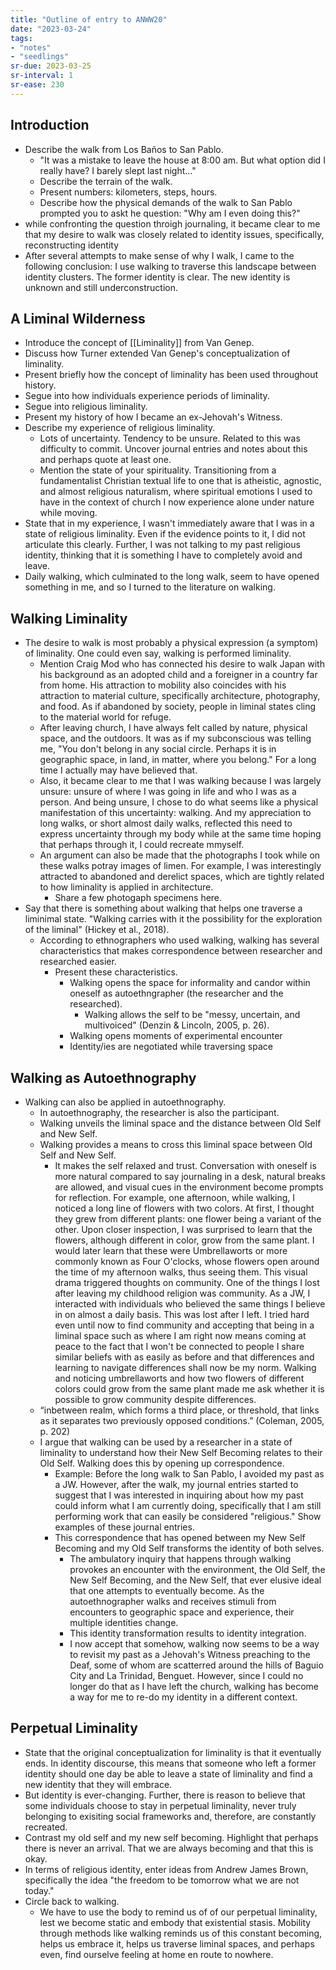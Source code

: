 ```yaml
---
title: "Outline of entry to ANWW20"
date: "2023-03-24"
tags:
- "notes"
- "seedlings"
sr-due: 2023-03-25
sr-interval: 1
sr-ease: 230
---
```


## Introduction

- Describe the walk from Los Baños to San Pablo.
	- "It was a mistake to leave the house at 8:00 am. But what option did I really have? I barely slept last night..."
	- Describe the terrain of the walk.
	- Present numbers: kilometers, steps, hours.
	- Describe how the physical demands of the walk to San Pablo prompted you to askt he question: "Why am I even doing this?"
- while confronting the question throigh journaling, it became clear to me that my desire to walk was closely related to identity issues, specifically, reconstructing identity
- After several attempts to make sense of why I walk, I came to the following conclusion: I use walking to traverse this landscape between identity clusters. The former identity is clear. The new identity is unknown and still underconstruction.

## A Liminal Wilderness

- Introduce the concept of [[Liminality]] from Van Genep.
- Discuss how Turner extended Van Genep's conceptualization of liminality.
- Present briefly how the concept of liminality has been used throughout history.
- Segue into how individuals experience periods of liminality.
- Segue into religious liminality.
- Present my history of how I became an ex-Jehovah's Witness.
- Describe my experience of religious liminality.
	- Lots of uncertainty. Tendency to be unsure. Related to this was difficulty to commit. Uncover journal entries and notes about this and perhaps quote at least one.
	- Mention the state of your spirituality. Transitioning from a fundamentalist Christian textual life to one that is atheistic, agnostic, and almost religious naturalism, where spiritual emotions I used to have in the context of church I now experience alone under nature while moving.
- State that in my experience, I wasn't immediately aware that I was in a state of religious liminality. Even if the evidence points to it, I did not articulate this clearly. Further, I was not talking to my past religious identity, thinking that it is something I have to completely avoid and leave.
- Daily walking, which culminated to the long walk, seem to have opened something in me, and so I turned to the literature on walking.

## Walking Liminality

- The desire to walk is most probably a physical expression (a symptom) of liminality. One could even say, walking is performed liminality.
	- Mention Craig Mod who has connected his desire to walk Japan with his background as an adopted child and a foreigner in a country far from home. His attraction to mobility also coincides with his attraction to material culture, specifically architecture, photography, and food. As if abandoned by society, people in liminal states cling to the material world for refuge.
	- After leaving church, I have always felt called by nature, physical space, and the outdoors. It was as if my subconscious was telling me, "You don't belong in any social circle. Perhaps it is in geographic space, in land, in matter, where you belong." For a long time I actually may have believed that.
	- Also, it became clear to me that I was walking because I was largely unsure: unsure of where I was going in life and who I was as a person. And being unsure, I chose to do what seems like a physical manifestation of this uncertainty: walking. And my appreciation to long walks, or short almost daily walks, reflected this need to express uncertainty through my body while at the same time hoping that perhaps through it, I could recreate mmyself.
	- An argument can also be made that the photographs I took while on these walks potray images of limen. For example, I was interestingly attracted to abandoned and derelict spaces, which are tightly related to how liminality is applied in architecture.
		- Share a few photogaph specimens here.
- Say that there is something about walking that helps one traverse a liminimal state. "Walking carries with it the possibility for the exploration of the liminal" (Hickey et al., 2018).
	- According to ethnographers who used walking, walking has several characteristics that makes correspondence between researcher and researched easier.
		- Present these characteristics.
			- Walking opens the space for informality and candor within oneself as autoethngrapher (the researcher and the researched).
				- Walking allows the self to be "messy, uncertain, and multivoiced" (Denzin & Lincoln, 2005, p. 26).
			- Walking opens moments of experimental encounter
			- Identity/ies are negotiated while traversing space

## Walking as Autoethnography

- Walking can also be applied in autoethnography.
	- In autoethnography, the researcher is also the participant.
	- Walking unveils the liminal space and the distance between Old Self and New Self.
	- Walking provides a means to cross this liminal space between Old Self and New Self.
		- It makes the self relaxed and trust. Conversation with oneself is more natural compared to say journaling in a desk, natural breaks are allowed, and visual cues in the environment become prompts for reflection. For example, one afternoon, while walking, I noticed a long line of flowers with two colors. At first, I thought they grew from different plants: one flower being a variant of the other. Upon closer inspection, I was surprised to learn that the flowers, although different in color, grow from the same plant. I would later learn that these were Umbrellaworts or more commonly known as Four O'clocks, whose flowers open around the time of my afternoon walks, thus seeing them. This visual drama triggered thoughts on community. One of the things I lost after leaving my childhood religion was community. As a JW, I interacted with individuals who believed the same things I believe in on almost a daily basis. This was lost after I left. I tried hard even until now to find community and accepting that being in a liminal space such as where I am right now means coming at peace to the fact that I won't be connected to people I share similar beliefs with as easily as before and that differences and learning to navigate differences shall now be my norm. Walking and noticing umbrellaworts and how two flowers of different colors could grow from the same plant made me ask whether it is possible to grow community despite differences.
	- “inbetween realm, which forms a third place, or threshold, that links as it separates two previously opposed conditions.” (Coleman, 2005, p. 202)
	- I argue that walking can be used by a researcher in a state of liminality to understand how their New Self Becoming relates to their Old Self. Walking does this by opening up correspondence.
		- Example: Before the long walk to San Pablo, I avoided my past as a JW. However, after the walk, my journal entries started to suggest that I was interested in inquiring about how my past could inform what I am currently doing, specifically that I am still performing work that can easily be considered "religious." Show examples of these journal entries.
		- This correspondence that has opened between my New Self Becoming and my Old Self transforms the identity of both selves.
			- The ambulatory inquiry that happens through walking provokes an encounter with the environment, the Old Self, the New Self Becoming, and the New Self, that ever elusive ideal that one attempts to eventually become. As the autoethnographer walks and receives stimuli from encounters to geographic space and experience, their multiple identities change.
			- This identity transformation results to identity integration.
			- I now accept that somehow, walking now seems to be a way to revisit my past as a Jehovah's Witness preaching to the Deaf, some of whom are scatterred around the hills of Baguio City and La Trinidad, Benguet. However, since I could no longer do that as I have left the church, walking has become a way for me to re-do my identity in a different context.


## Perpetual Liminality

- State that the original conceptualization for liminality is that it eventually ends. In identity discourse, this means that someone who left a former identity should one day be able to leave a state of liminality and find a new identity that they will embrace.
- But identity is ever-changing. Further, there is reason to believe that some individuals choose to stay in perpetual liminality, never truly belonging to exisiting social frameworks and, therefore, are constantly recreated.
- Contrast my old self and my new self becoming. Highlight that perhaps there is never an arrival. That we are always becoming and that this is okay.
- In terms of religious identity, enter ideas from Andrew James Brown, specifically the idea "the freedom to be tomorrow what we are not today."
- Circle back to walking.
	- We have to use the body to remind us of of our perpetual liminality, lest we become static and embody that existential stasis. Mobility through methods like walking reminds us of this constant becoming, helps us embrace it, helps us traverse liminal spaces, and perhaps even, find ourselve feeling at home en route to nowhere.
